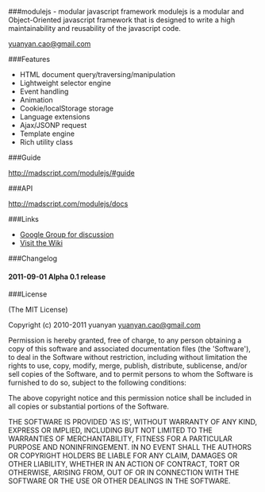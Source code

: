 ###modulejs - modular javascript framework
modulejs is a modular and Object-Oriented javascript framework that is designed to write a high maintainability and reusability of the javascript code. 

yuanyan.cao@gmail.com

###Features
* HTML document query/traversing/manipulation
* Lightweight selector engine
* Event handling
* Animation
* Cookie/localStorage storage
* Language extensions
* Ajax/JSONP request
* Template engine
* Rich utility class

###Guide

http://madscript.com/modulejs/#guide

###API

http://madscript.com/modulejs/docs

###Links
* [Google Group for discussion](http://groups.google.com/group/modulejs)
* [Visit the Wiki](https://github.com/yuanyan/modulejs/wiki)

###Changelog
#### 2011-09-01 Alpha 0.1 release

###License

(The MIT License)

Copyright (c) 2010-2011 yuanyan <yuanyan.cao@gmail.com>

Permission is hereby granted, free of charge, to any person obtaining a copy of this software and associated documentation files (the 'Software'), to deal in the Software without restriction, including without limitation the rights to use, copy, modify, merge, publish, distribute, sublicense, and/or sell copies of the Software, and to permit persons to whom the Software is furnished to do so, subject to the following conditions:

The above copyright notice and this permission notice shall be included in all copies or substantial portions of the Software.

THE SOFTWARE IS PROVIDED 'AS IS', WITHOUT WARRANTY OF ANY KIND, EXPRESS OR IMPLIED, INCLUDING BUT NOT LIMITED TO THE WARRANTIES OF MERCHANTABILITY, FITNESS FOR A PARTICULAR PURPOSE AND NONINFRINGEMENT. IN NO EVENT SHALL THE AUTHORS OR COPYRIGHT HOLDERS BE LIABLE FOR ANY CLAIM, DAMAGES OR OTHER LIABILITY, WHETHER IN AN ACTION OF CONTRACT, TORT OR OTHERWISE, ARISING FROM, OUT OF OR IN CONNECTION WITH THE SOFTWARE OR THE USE OR OTHER DEALINGS IN THE SOFTWARE.
